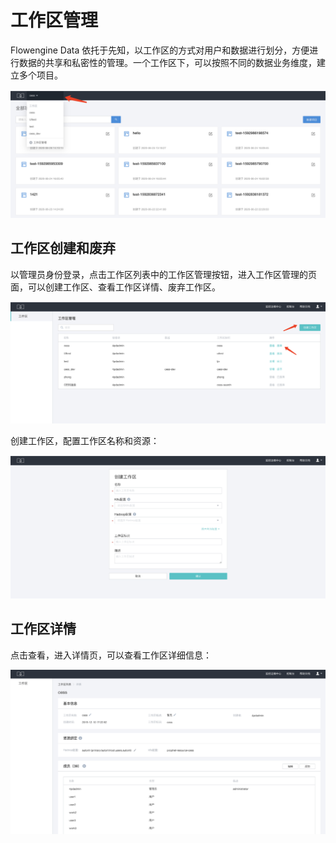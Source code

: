 # 工作区管理

Flowengine Data 依托于先知，以工作区的方式对用户和数据进行划分，方便进行数据的共享和私密性的管理。一个工作区下，可以按照不同的数据业务维度，建立多个项目。

![sds_workspace1](../assets/sds/sds_workspace1.png)

## 工作区创建和废弃

以管理员身份登录，点击工作区列表中的工作区管理按钮，进入工作区管理的页面，可以创建工作区、查看工作区详情、废弃工作区。

![sds_workspace2](../assets/sds/sds_workspace2.png)

创建工作区，配置工作区名称和资源：

![sds_workspace3](../assets/sds/sds_workspace3.png)

## 工作区详情

点击查看，进入详情页，可以查看工作区详细信息：

![sds_workspace4](../assets/sds/sds_workspace4.png)